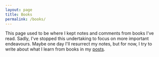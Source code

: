 ```yaml
---
layout: page
title: Books
permalink: /books/
---
```


This page used to be where I kept notes and comments from books I've read. Sadly, I've stopped this undertaking to focus on more important endeavours. Maybe one day I'll resurrect my notes, but for now, I try to write about what I learn from books in my [posts](/).

<!--
{% for item in site.books %}
  <img style="float: left; margin-right: 2em; margin-top: 10px;" src="/assets/img/{{ item.id }}.jpg">
  <h3>{{ item.title }}</h3>
  <p>{{ item.excerpt }}</p>
  <p><a href="{{ item.url }}">{{ item.title }}</a></p>
{% endfor %}
-->
